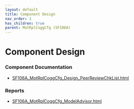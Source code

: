 ```yaml
---
layout: default
title: Component Design
nav_order: 1
has_children: true
parent: MotRplCoggCfg (SF106A)
---
```

# Component Design
### Component Documentation

- [SF106A_MotRplCoggCfg_Design_PeerReviewChkList.html](Doc/SF106A_MotRplCoggCfg_Design_PeerReviewChkList.html)

### Reports

- [SF106A_MotRplCoggCfg_ModelAdvisor.html](Reports/SF106A_MotRplCoggCfg_ModelAdvisor.html)

